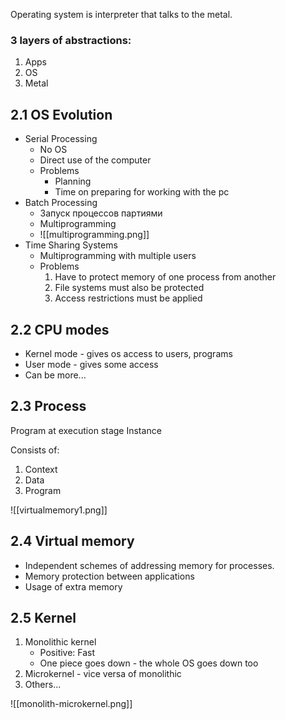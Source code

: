Operating system is interpreter that talks to the metal.

### 3 layers of abstractions:
1. Apps
2. OS
3. Metal

## 2.1 OS Evolution

- Serial Processing
	- No OS
	- Direct use of the computer
	- Problems
		- Planning
		- Time on preparing for working with the pc
- Batch Processing
	- Запуск процессов партиями
	- Multiprogramming
	- ![[multiprogramming.png]]
- Time Sharing Systems
	- Multiprogramming with multiple users
	- Problems
		1. Have to protect memory of one process from another
		2. File systems must also be protected
		3. Access restrictions must be applied

## 2.2 CPU modes

- Kernel mode - gives os access to users, programs
- User mode - gives some access
- Can be more...

## 2.3 Process

Program at execution stage
Instance

Consists of:
1. Context
2. Data
3. Program

![[virtualmemory1.png]]

## 2.4 Virtual memory

- Independent schemes of addressing memory for processes.
- Memory protection between applications
- Usage of extra memory

## 2.5 Kernel

1. Monolithic kernel
	- Positive: Fast
	- One piece goes down - the whole OS goes down too
1. Microkernel - vice versa of monolithic
2. Others...

![[monolith-microkernel.png]]








